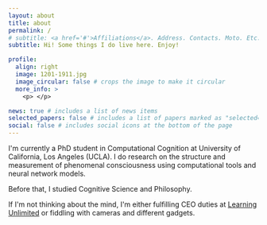 ```yaml
---
layout: about
title: about
permalink: /
# subtitle: <a href='#'>Affiliations</a>. Address. Contacts. Moto. Etc.
subtitle: Hi! Some things I do live here. Enjoy!

profile:
  align: right
  image: 1201-1911.jpg
  image_circular: false # crops the image to make it circular
  more_info: >
    <p> </p>

news: true # includes a list of news items
selected_papers: false # includes a list of papers marked as "selected={true}"
social: false # includes social icons at the bottom of the page
---
```


I'm currently a PhD student in Computational Cognition at University of California, Los Angeles (UCLA). I do research on the structure and measurement of phenomenal consciousness using computational tools and neural network models.

Before that, I studied Cognitive Science and Philosophy. 

If I'm not thinking about the mind, I'm either fulfilling CEO duties at [Learning Unlimited](https://www.learningu.org/) or fiddling with cameras and different gadgets.
